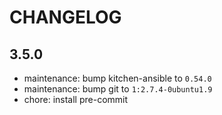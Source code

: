 # CHANGELOG

## 3.5.0

* maintenance: bump kitchen-ansible to `0.54.0`
* maintenance: bump git to `1:2.7.4-0ubuntu1.9`
* chore: install pre-commit
